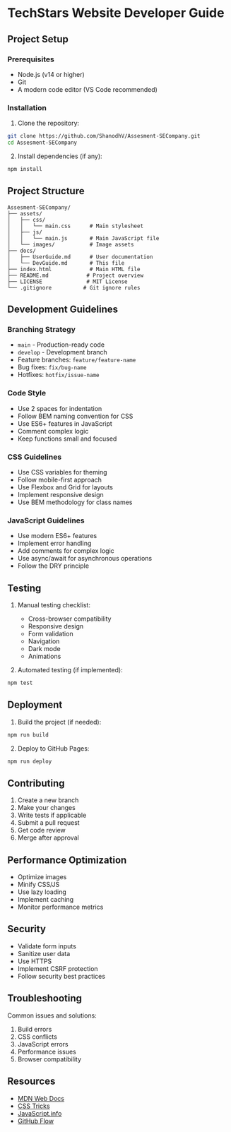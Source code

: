 # TechStars Website Developer Guide

## Project Setup

### Prerequisites
- Node.js (v14 or higher)
- Git
- A modern code editor (VS Code recommended)

### Installation
1. Clone the repository:
```bash
git clone https://github.com/ShanodhV/Assesment-SECompany.git
cd Assesment-SECompany
```

2. Install dependencies (if any):
```bash
npm install
```

## Project Structure
```
Assesment-SECompany/
├── assets/
│   ├── css/
│   │   └── main.css      # Main stylesheet
│   ├── js/
│   │   └── main.js       # Main JavaScript file
│   └── images/           # Image assets
├── docs/
│   ├── UserGuide.md      # User documentation
│   └── DevGuide.md       # This file
├── index.html            # Main HTML file
├── README.md            # Project overview
├── LICENSE              # MIT License
└── .gitignore          # Git ignore rules
```

## Development Guidelines

### Branching Strategy
- `main` - Production-ready code
- `develop` - Development branch
- Feature branches: `feature/feature-name`
- Bug fixes: `fix/bug-name`
- Hotfixes: `hotfix/issue-name`

### Code Style
- Use 2 spaces for indentation
- Follow BEM naming convention for CSS
- Use ES6+ features in JavaScript
- Comment complex logic
- Keep functions small and focused

### CSS Guidelines
- Use CSS variables for theming
- Follow mobile-first approach
- Use Flexbox and Grid for layouts
- Implement responsive design
- Use BEM methodology for class names

### JavaScript Guidelines
- Use modern ES6+ features
- Implement error handling
- Add comments for complex logic
- Use async/await for asynchronous operations
- Follow the DRY principle

## Testing
1. Manual testing checklist:
   - Cross-browser compatibility
   - Responsive design
   - Form validation
   - Navigation
   - Dark mode
   - Animations

2. Automated testing (if implemented):
```bash
npm test
```

## Deployment
1. Build the project (if needed):
```bash
npm run build
```

2. Deploy to GitHub Pages:
```bash
npm run deploy
```

## Contributing
1. Create a new branch
2. Make your changes
3. Write tests if applicable
4. Submit a pull request
5. Get code review
6. Merge after approval

## Performance Optimization
- Optimize images
- Minify CSS/JS
- Use lazy loading
- Implement caching
- Monitor performance metrics

## Security
- Validate form inputs
- Sanitize user data
- Use HTTPS
- Implement CSRF protection
- Follow security best practices

## Troubleshooting
Common issues and solutions:
1. Build errors
2. CSS conflicts
3. JavaScript errors
4. Performance issues
5. Browser compatibility

## Resources
- [MDN Web Docs](https://developer.mozilla.org/)
- [CSS Tricks](https://css-tricks.com/)
- [JavaScript.info](https://javascript.info/)
- [GitHub Flow](https://guides.github.com/introduction/flow/) 